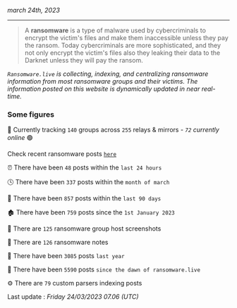 _march 24th, 2023_

---

> A **ransomware** is a type of malware used by cybercriminals to encrypt the victim's files and make them inaccessible unless they pay the ransom. Today cybercriminals are more sophisticated, and they not only encrypt the victim's files also they leaking their data to the Darknet unless they will pay the ransom.


_`Ransomware.live` is collecting, indexing, and centralizing ransomware information from most ransomware groups and their victims. The information posted on this website is dynamically updated in near real-time._

### Some figures 

🔎 Currently tracking `140` groups across `255` relays & mirrors - _`72` currently online_ 🟢

Check recent ransomware posts [`here`](recentposts.md)


⏰ There have been `48` posts within the `last 24 hours`

🕓 There have been `337` posts within the `month of march`

📅 There have been `857` posts within the `last 90 days`

🏚 There have been `759` posts since the `1st January 2023`

📸 There are `125` ransomware group host screenshots

📝 There are `126` ransomware notes

🚀 There have been `3085` posts `last year`

🐣 There have been `5590` posts `since the dawn of ransomware.live`

⚙️ There are `79` custom parsers indexing posts



Last update : _Friday 24/03/2023 07.06 (UTC)_

